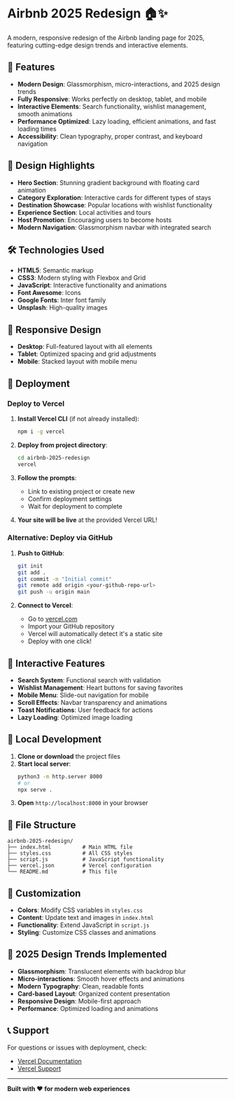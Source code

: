 # Airbnb 2025 Redesign 🏠✨

A modern, responsive redesign of the Airbnb landing page for 2025, featuring cutting-edge design trends and interactive elements.

## 🚀 Features

- **Modern Design**: Glassmorphism, micro-interactions, and 2025 design trends
- **Fully Responsive**: Works perfectly on desktop, tablet, and mobile
- **Interactive Elements**: Search functionality, wishlist management, smooth animations
- **Performance Optimized**: Lazy loading, efficient animations, and fast loading times
- **Accessibility**: Clean typography, proper contrast, and keyboard navigation

## 🎨 Design Highlights

- **Hero Section**: Stunning gradient background with floating card animation
- **Category Exploration**: Interactive cards for different types of stays
- **Destination Showcase**: Popular locations with wishlist functionality
- **Experience Section**: Local activities and tours
- **Host Promotion**: Encouraging users to become hosts
- **Modern Navigation**: Glassmorphism navbar with integrated search

## 🛠 Technologies Used

- **HTML5**: Semantic markup
- **CSS3**: Modern styling with Flexbox and Grid
- **JavaScript**: Interactive functionality and animations
- **Font Awesome**: Icons
- **Google Fonts**: Inter font family
- **Unsplash**: High-quality images

## 📱 Responsive Design

- **Desktop**: Full-featured layout with all elements
- **Tablet**: Optimized spacing and grid adjustments
- **Mobile**: Stacked layout with mobile menu

## 🚀 Deployment

### Deploy to Vercel

1. **Install Vercel CLI** (if not already installed):
   ```bash
   npm i -g vercel
   ```

2. **Deploy from project directory**:
   ```bash
   cd airbnb-2025-redesign
   vercel
   ```

3. **Follow the prompts**:
   - Link to existing project or create new
   - Confirm deployment settings
   - Wait for deployment to complete

4. **Your site will be live** at the provided Vercel URL!

### Alternative: Deploy via GitHub

1. **Push to GitHub**:
   ```bash
   git init
   git add .
   git commit -m "Initial commit"
   git remote add origin <your-github-repo-url>
   git push -u origin main
   ```

2. **Connect to Vercel**:
   - Go to [vercel.com](https://vercel.com)
   - Import your GitHub repository
   - Vercel will automatically detect it's a static site
   - Deploy with one click!

## 🎯 Interactive Features

- **Search System**: Functional search with validation
- **Wishlist Management**: Heart buttons for saving favorites
- **Mobile Menu**: Slide-out navigation for mobile
- **Scroll Effects**: Navbar transparency and animations
- **Toast Notifications**: User feedback for actions
- **Lazy Loading**: Optimized image loading

## 🔧 Local Development

1. **Clone or download** the project files
2. **Start local server**:
   ```bash
   python3 -m http.server 8000
   # or
   npx serve .
   ```
3. **Open** `http://localhost:8000` in your browser

## 📄 File Structure

```
airbnb-2025-redesign/
├── index.html          # Main HTML file
├── styles.css          # All CSS styles
├── script.js           # JavaScript functionality
├── vercel.json         # Vercel configuration
└── README.md           # This file
```

## 🎨 Customization

- **Colors**: Modify CSS variables in `styles.css`
- **Content**: Update text and images in `index.html`
- **Functionality**: Extend JavaScript in `script.js`
- **Styling**: Customize CSS classes and animations

## 🌟 2025 Design Trends Implemented

- **Glassmorphism**: Translucent elements with backdrop blur
- **Micro-interactions**: Smooth hover effects and animations
- **Modern Typography**: Clean, readable fonts
- **Card-based Layout**: Organized content presentation
- **Responsive Design**: Mobile-first approach
- **Performance**: Optimized loading and animations

## 📞 Support

For questions or issues with deployment, check:
- [Vercel Documentation](https://vercel.com/docs)
- [Vercel Support](https://vercel.com/support)

---

**Built with ❤️ for modern web experiences** 